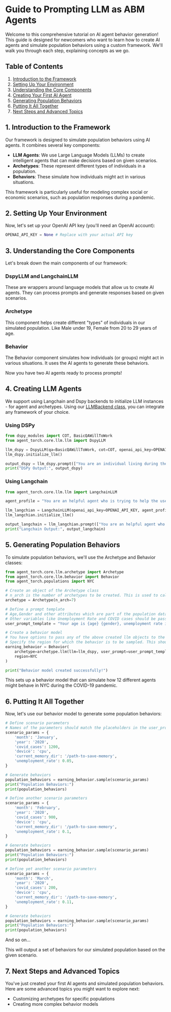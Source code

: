 # Guide to Prompting LLM as ABM Agents

Welcome to this comprehensive tutorial on AI agent behavior generation! This
guide is designed for newcomers who want to learn how to create AI agents and
simulate population behaviors using a custom framework. We'll walk you through
each step, explaining concepts as we go.

## Table of Contents

1. [Introduction to the Framework](#introduction)
2. [Setting Up Your Environment](#setup)
3. [Understanding the Core Components](#components)
4. [Creating Your First AI Agent](#first-agent)
5. [Generating Population Behaviors](#behaviors)
6. [Putting It All Together](#all-together)
7. [Next Steps and Advanced Topics](#next-steps)

<a name="introduction"></a>

## 1. Introduction to the Framework

Our framework is designed to simulate population behaviors using AI agents. It
combines several key components:

- **LLM Agents**: We use Large Language Models (LLMs) to create intelligent
  agents that can make decisions based on given scenarios.
- **Archetypes**: These represent different types of individuals in a
  population.
- **Behaviors**: These simulate how individuals might act in various situations.

This framework is particularly useful for modeling complex social or economic
scenarios, such as population responses during a pandemic.

<a name="setup"></a>

## 2. Setting Up Your Environment

Now, let's set up your OpenAI API key (you'll need an OpenAI account):

```python
OPENAI_API_KEY = None # Replace with your actual API key
```

<a name="components"></a>

## 3. Understanding the Core Components

Let's break down the main components of our framework:

### DspyLLM and LangchainLLM

These are wrappers around language models that allow us to create AI agents.
They can process prompts and generate responses based on given scenarios.

### Archetype

This component helps create different "types" of individuals in our simulated
population. Like Male under 19, Female from 20 to 29 years of age.

### Behavior

The Behavior component simulates how individuals (or groups) might act in
various situations. It uses the AI agents to generate these behaviors.

Now you have two AI agents ready to process prompts!

## 4. Creating LLM Agents

We support using Langchain and Dspy backends to initialize LLM instances - for agent and archetypes. Using our [LLMBackend class](https://github.com/AgentTorch/AgentTorch/blob/1b2a723aa8da4d47f30870af51e87a55cea838b8/agent_torch/core/llm/backend.py#L17), you can integrate any framework of your choice.

### Using DSPy

```python
from dspy_modules import COT, BasicQAWillToWork
from agent_torch.core.llm.llm import DspyLLM

llm_dspy = DspyLLM(qa=BasicQAWillToWork, cot=COT, openai_api_key=OPENAI_API_KEY)
llm_dspy.initialize_llm()

output_dspy = llm_dspy.prompt(["You are an individual living during the COVID-19 pandemic. You need to decide your willingness to work each month and portion of your assets you are willing to spend to meet your consumption demands, based on the current situation of NYC."])
print("DSPy Output:", output_dspy)
```

### Using Langchain

```python
from agent_torch.core.llm.llm import LangchainLLM

agent_profile = "You are an helpful agent who is trying to help the user make a decision. Give answer as a single number between 0 and 1, only."

llm_langchian = LangchainLLM(openai_api_key=OPENAI_API_KEY, agent_profile=agent_profile, model="gpt-3.5-turbo")
llm_langchian.initialize_llm()

output_langchain = llm_langchian.prompt(["You are an helpful agent who is trying to help the user make a decision. Give answer as a single number between 0.0 and 1.0, only."])
print("Langchain Output:", output_langchain)
```

<a name="behaviors"></a>

## 5. Generating Population Behaviors

To simulate population behaviors, we'll use the Archetype and Behavior classes:

```python
from agent_torch.core.llm.archetype import Archetype
from agent_torch.core.llm.behavior import Behavior
from agent_torch.populations import NYC

# Create an object of the Archetype class
# n_arch is the number of archetypes to be created. This is used to calculate a distribution from which the outputs are then sampled.
archetype = Archetype(n_arch=7)

# Define a prompt template
# Age,Gender and other attributes which are part of the population data, will be replaced by the actual values of specified region, during the simulation.
# Other variables like Unemployment Rate and COVID cases should be passed as kwargs to the behavior model.
user_prompt_template = "Your age is {age} {gender}, unemployment rate is {unemployment_rate}, and the number of COVID cases is {covid_cases}.Current month is {month} and year is {year}."

# Create a behavior model
# You have options to pass any of the above created llm objects to the behavior class
# Specify the region for which the behavior is to be sampled. This should be the name of any of the regions available in the populations folder.
earning_behavior = Behavior(
    archetype=archetype.llm(llm=llm_dspy, user_prompt=user_prompt_template, num_agents=12),
    region=NYC
)

print("Behavior model created successfully!")
```

This sets up a behavior model that can simulate how 12 different agents might
behave in NYC during the COVID-19 pandemic.

<a name="all-together"></a>

## 6. Putting It All Together

Now, let's use our behavior model to generate some population behaviors:

```python
# Define scenario parameters
# Names of the parameters should match the placeholders in the user_prompt template
scenario_params = {
    'month': 'January',
    'year': '2020',
    'covid_cases': 1200,
    'device': 'cpu',
    'current_memory_dir': '/path-to-save-memory',
    'unemployment_rate': 0.05,
}

# Generate behaviors
population_behaviors = earning_behavior.sample(scenario_params)
print("Population Behaviors:")
print(population_behaviors)
```

```python
# Define another scenario parameters
scenario_params = {
    'month': 'February',
    'year': '2020',
    'covid_cases': 900,
    'device': 'cpu',
    'current_memory_dir': '/path-to-save-memory',
    'unemployment_rate': 0.1,
}

# Generate behaviors
population_behaviors = earning_behavior.sample(scenario_params)
print("Population Behaviors:")
print(population_behaviors)
```

```python
# Define yet another scenario parameters
scenario_params = {
    'month': 'March',
    'year': '2020',
    'covid_cases': 200,
    'device': 'cpu',
    'current_memory_dir': '/path-to-save-memory',
    'unemployment_rate': 0.11,
}

# Generate behaviors
population_behaviors = earning_behavior.sample(scenario_params)
print("Population Behaviors:")
print(population_behaviors)
```

And so on...

This will output a set of behaviors for our simulated population based on the
given scenario.

<a name="next-steps"></a>

## 7. Next Steps and Advanced Topics

You've just created your first AI agents and simulated population behaviors.
Here are some advanced topics you might want to explore next:

- Customizing archetypes for specific populations
- Creating more complex behavior models
